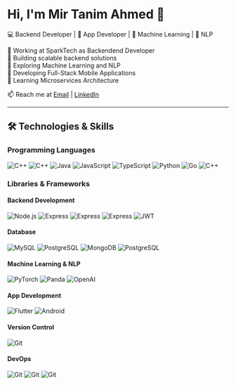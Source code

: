 # Hi, I'm Mir Tanim Ahmed 👋

💻 Backend Developer | 📱 App Developer | 🤖 Machine Learning | 🧠 NLP

🔹 Working at SparkTech as Backendend Developer   
🔹 Building scalable backend solutions  
🔹 Exploring Machine Learning and NLP  
🔹 Developing Full-Stack Mobile Applications  
🔹 Learning Microservices Architecture  

📫 Reach me at [Email](mailto:mir.tanim.ahmed98@gmail.com) | [LinkedIn](https://linkedin.com/in/yourprofile)

---
## 🛠️ Technologies & Skills

### **Programming Languages**
![C++](https://img.shields.io/badge/-C-333?style=flat&logo=c)
![C++](https://img.shields.io/badge/-C++-333?style=flat&logo=cplusplus)
![Java](https://img.shields.io/badge/-Java-333?style=flat&logo=java)
![JavaScript](https://img.shields.io/badge/-JavaScript-333?style=flat&logo=javascript)
![TypeScript](https://img.shields.io/badge/-TypeScript-333?style=flat&logo=typescript)
![Python](https://img.shields.io/badge/-Python-333?style=flat&logo=python)
![Go](https://img.shields.io/badge/-Go-333?style=flat&logo=go)
![C++](https://img.shields.io/badge/-Dart-333?style=flat&logo=dart)


### **Libraries & Frameworks**
#### **Backend Development**
![Node.js](https://img.shields.io/badge/-Node.js-333?style=flat&logo=node.js)
![Express](https://img.shields.io/badge/-Express-333?style=flat&logo=express)
![Express](https://img.shields.io/badge/-Socket-333?style=flat&logo=socket)
![Express](https://img.shields.io/badge/-Stripe-333?style=flat&logo=stripe)
![JWT](https://img.shields.io/badge/-JWT-333?style=flat&logo=json-web-tokens)


#### **Database**
![MySQL](https://img.shields.io/badge/-MySQL-333?style=flat&logo=mysql)
![PostgreSQL](https://img.shields.io/badge/-Microsoft%20SQL%20Server-333?style=flat&logo=microsoft%20sql%20server)
![MongoDB](https://img.shields.io/badge/-MongoDB-333?style=flat&logo=mongodb)
![PostgreSQL](https://img.shields.io/badge/-PostgreSQL-333?style=flat&logo=postgresql)


#### **Machine Learning & NLP**
![PyTorch](https://img.shields.io/badge/-PyTorch-333?style=flat&logo=pytorch)
![Panda](https://img.shields.io/badge/-Panda-333?style=flat&logo=panda)
![OpenAI](https://img.shields.io/badge/-OpenAI-333?style=flat&logo=openai)

#### **App Development**
![Flutter](https://img.shields.io/badge/-Flutter-333?style=flat&logo=flutter)
![Android](https://img.shields.io/badge/-Android-333?style=flat&logo=android)

#### **Version Control**
![Git](https://img.shields.io/badge/-Git-333?style=flat&logo=git)

#### **DevOps**
![Git](https://img.shields.io/badge/-Linux-333?style=flat&logo=linux)
![Git](https://img.shields.io/badge/-Github%20Actions-333?style=flat&logo=github-actions)
![Git](https://img.shields.io/badge/-DigitalOcean-333?style=flat&logo=DigitalOcean)
